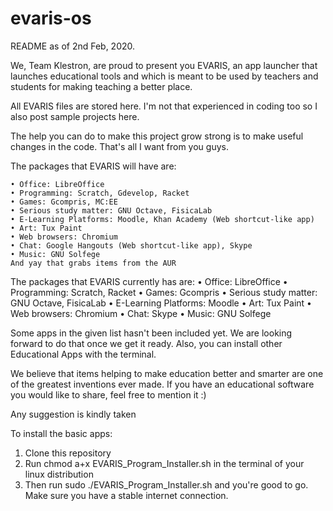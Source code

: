 # evaris-os
README as of 2nd Feb, 2020.

We, Team Klestron, are proud to present you EVARIS, an app launcher that launches educational tools and which is meant to be used by teachers and students for making teaching a better place.

All EVARIS files are stored here. I'm not that experienced in coding too so I also post sample projects here.

The help you can do to make this project grow strong is to make useful changes in the code. That's all I want from you guys.

The packages that EVARIS will have are:

    • Office: LibreOffice
    • Programming: Scratch, Gdevelop, Racket
    • Games: Gcompris, MC:EE
    • Serious study matter: GNU Octave, FisicaLab
    • E-Learning Platforms: Moodle, Khan Academy (Web shortcut-like app)
    • Art: Tux Paint
    • Web browsers: Chromium
    • Chat: Google Hangouts (Web shortcut-like app), Skype
    • Music: GNU Solfege
    And yay that grabs items from the AUR

The packages that EVARIS currently has are:
    • Office: LibreOffice
    • Programming: Scratch, Racket
    • Games: Gcompris
    • Serious study matter: GNU Octave, FisicaLab
    • E-Learning Platforms: Moodle
    • Art: Tux Paint
    • Web browsers: Chromium
    • Chat: Skype
    • Music: GNU Solfege

Some apps in the given list hasn't been included yet. We are looking forward to do that once we get it ready.
Also, you can install other Educational Apps with the terminal.

We believe that items helping to make education better and smarter are one of the greatest inventions ever made.
If you have an educational software you would like to share, feel free to mention it :)

Any suggestion is kindly taken

To install the basic apps:
1. Clone this repository
2. Run chmod a+x EVARIS_Program_Installer.sh in the terminal of your linux distribution
3. Then run sudo ./EVARIS_Program_Installer.sh and you're good to go. Make sure you have a stable internet connection.
